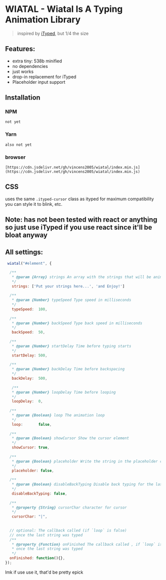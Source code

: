 # WIATAL - Wiatal Is A Typing Animation Library

> inspired by [iTyped](https://github.com/luisvinicius167/ityped), but 1/4 the size

## Features:
  - extra tiny: 538b minified
  - no dependencies
  - just works
  - drop-in replacement for iTyped
  - Placeholder input support

## Installation

  ### NPM
    not yet
  
  ### Yarn
    also not yet
  
  ### browser
    [https://cdn.jsdelivr.net/gh/vincens2005/wiatal/index.min.js](https://cdn.jsdelivr.net/gh/vincens2005/wiatal/index.min.js)
  
## CSS
  uses the same `.ityped-cursor` class as ityped for maximum compatibility
  you can style it to blink, etc.
  
## Note: has not been tested with react or anything so just use iTyped if you use react since it'll be bloat anyway

## All settings:
  ```javascript
   wiatal("#element", {
  
    /**
     * @param {Array} strings An array with the strings that will be animated 
     */
     strings: ['Put your strings here...', 'and Enjoy!']
    
    /**
     * @param {Number} typeSpeed Type speed in milliseconds
     */
     typeSpeed:  100,
   
    /**
     * @param {Number} backSpeed Type back speed in milliseconds
     */
     backSpeed:  50,
    
    /**
     * @param {Number} startDelay Time before typing starts
     */
     startDelay: 500,
    
    /**
     * @param {Number} backDelay Time before backspacing
     */
     backDelay:  500,
     
     /**
     * @param {Number} loopDelay Time before looping
     */
     loopDelay:  0,
    
    /**
     * @param {Boolean} loop The animation loop
     */
     loop:       false,
    
    /**
     * @param {Boolean} showCursor Show the cursor element
     */
     showCursor: true,
    
    /**
     * @param {Boolean} placeholder Write the string in the placeholder content
     */
     placeholder: false,
    
    /**
     * @param {Boolean} disableBackTyping Disable back typing for the last string sentence 
     */
     disableBackTyping: false,
    
    /**
     * @property {String} cursorChar character for cursor
     */
     cursorChar: "|",
    
    
    // optional: The callback called (if `loop` is false) 
    // once the last string was typed
    /**
     * @property {Function} onFinished The callback called , if `loop` is false,
     * once the last string was typed
     */
    onFinished: function(){},
  });
  ```
lmk if use use it, that'd be pretty epick

